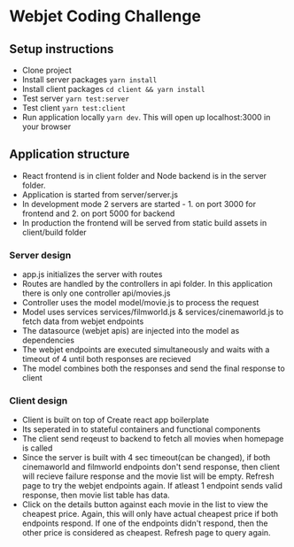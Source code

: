# Webjet Coding Challenge

## Setup instructions
* Clone project
* Install server packages `yarn install`
* Install client packages `cd client && yarn install`
* Test server `yarn test:server`
* Test client `yarn test:client`
* Run application locally `yarn dev`. This will open up localhost:3000 in your browser

## Application structure
* React frontend is in client folder and Node backend is in the server folder.
* Application is started from server/server.js
* In development mode 2 servers are started - 1. on port 3000 for frontend and 2. on port 5000 for backend
* In production the frontend will be served from static build assets in client/build folder

### Server design
* app.js initializes the server with routes
* Routes are handled by the controllers in api folder. In this application there is only one controller api/movies.js
* Controller uses the model model/movie.js to process the request
* Model uses services services/filmworld.js & services/cinemaworld.js to fetch data from webjet endpoints
* The datasource (webjet apis) are injected into the model as dependencies
* The webjet endpoints are executed simultaneously and waits with a timeout of 4 until both responses are recieved
* The model combines both the responses and send the final response to client

### Client design
* Client is built on top of Create react app boilerplate
* Its seperated in to stateful containers and functional components
* The client send reqeust to backend to fetch all movies when homepage is called
* Since the server is built with 4 sec timeout(can be changed), if both cinemaworld and filmworld endpoints don't send response, then client will recieve failure response and the movie list will be empty. Refresh page to try the webjet endpoints again. If atleast 1 endpoint sends valid response, then movie list table has data.
* Click on the details button against each movie in the list to view the cheapest price. Again, this will only have actual cheapest price if both endpoints respond. If one of the endpoints didn't respond, then the other price is considered as cheapest. Refresh page to query again.
